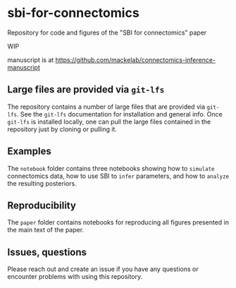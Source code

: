 # sbi-for-connectomics

Repository for code and figures of the "SBI for connectomics" paper

WIP

manuscript is at https://github.com/mackelab/connectomics-inference-manuscript

## Large files are provided via `git-lfs`

The repository contains a number of large files that are provided via `git-lfs`. 
See the `git-lfs` documentation for installation and general info. 
Once `git-lfs` is installed locally, one can pull the large files contained in the repository just by cloning or pulling it. 

## Examples

The `notebook` folder contains three notebooks showing how to `simulate` connectomics data, how to use SBI to `infer` parameters, and how to `analyze` the resulting posteriors.

## Reproducibility

The `paper` folder contains notebooks for reproducing all figures presented in the main text of the paper.

## Issues, questions

Please reach out and create an issue if you have any questions or encounter problems with using this repository.